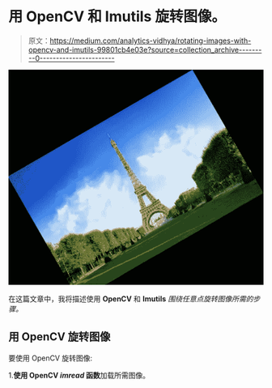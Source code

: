 # 用 OpenCV 和 Imutils 旋转图像。

> 原文：<https://medium.com/analytics-vidhya/rotating-images-with-opencv-and-imutils-99801cb4e03e?source=collection_archive---------0----------------------->

![](img/3a3025dbef01374ddeb2c4052bdc7988.png)

在这篇文章中，我将描述使用 **OpenCV** 和 **Imutils** *围绕任意点旋转图像所需的步骤。*

## **用 OpenCV 旋转图像**

要使用 OpenCV 旋转图像:

1.**使用 OpenCV *imread* 函数**加载所需图像。